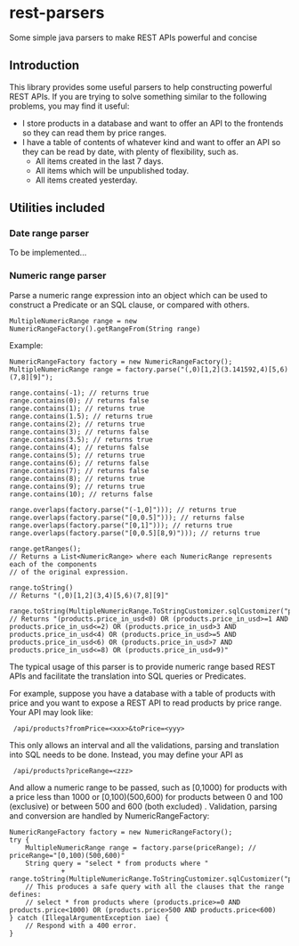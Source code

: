# rest-parsers
Some simple java parsers to make REST APIs powerful and concise

## Introduction
This library provides some useful parsers to help constructing powerful REST APIs. If you are trying to solve something similar to the following problems, you may find it useful:
* I store products in a database and want to offer an API to the frontends so they can read them by price ranges.
* I have a table of contents of whatever kind and want to offer an API so they can be read by date, with plenty of flexibility, such as.
    * All items created in the last 7 days.
    * All items which will be unpublished today.
    * All items created yesterday.


## Utilities included

### Date range parser

To be implemented...


### Numeric range parser

Parse a numeric range expression into an object which can be used to construct a Predicate or an SQL clause, or compared with others.

`MultipleNumericRange range = new NumericRangeFactory().getRangeFrom(String range)`

Example:

```
NumericRangeFactory factory = new NumericRangeFactory();
MultipleNumericRange range = factory.parse("(,0)[1,2](3.141592,4)[5,6)(7,8][9]");

range.contains(-1); // returns true
range.contains(0); // returns false
range.contains(1); // returns true
range.contains(1.5); // returns true
range.contains(2); // returns true
range.contains(3); // returns false
range.contains(3.5); // returns true
range.contains(4); // returns false
range.contains(5); // returns true
range.contains(6); // returns false
range.contains(7); // returns false
range.contains(8); // returns true
range.contains(9); // returns true
range.contains(10); // returns false

range.overlaps(factory.parse("(-1,0]"))); // returns true
range.overlaps(factory.parse("[0,0.5]"))); // returns false
range.overlaps(factory.parse("[0,1]"))); // returns true
range.overlaps(factory.parse("[0,0.5][8,9)"))); // returns true

range.getRanges(); 
// Returns a List<NumericRange> where each NumericRange represents each of the components
// of the original expression.  

range.toString()
// Returns "(,0)[1,2](3,4)[5,6)(7,8][9]"

range.toString(MultipleNumericRange.ToStringCustomizer.sqlCustomizer("products.price_in_usd"))
// Returns "(products.price_in_usd<0) OR (products.price_in_usd>=1 AND products.price_in_usd<=2) OR (products.price_in_usd>3 AND products.price_in_usd<4) OR (products.price_in_usd>=5 AND products.price_in_usd<6) OR (products.price_in_usd>7 AND products.price_in_usd<=8) OR (products.price_in_usd=9)"

```

The typical usage of this parser is to provide numeric range based REST APIs and facilitate the translation into SQL queries or Predicates.

For example, suppose you have a database with a table of products with price and you want to expose a REST API to read products by price range.
Your API may look like:

` /api/products?fromPrice=<xxx>&toPrice=<yyy>`

This only allows an interval and all the validations, parsing and translation into SQL needs to be done. Instead, you may define your API as

` /api/products?priceRange=<zzz>`

And allow a numeric range to be passed, such as [0,1000) for products with a price less than 1000 or [0,100)(500,600) for products between 0 and 100 (exclusive) or between 500 and 600 (both excluded) . Validation, parsing and conversion are handled by NumericRangeFactory:

```
NumericRangeFactory factory = new NumericRangeFactory();
try {
    MultipleNumericRange range = factory.parse(priceRange); // priceRange="[0,100)(500,600)"
    String query = "select * from products where " 
             + range.toString(MultipleNumericRange.ToStringCustomizer.sqlCustomizer("products.price"))
    // This produces a safe query with all the clauses that the range defines:
    // select * from products where (products.price>=0 AND products.price<1000) OR (products.price>500 AND products.price<600) 
} catch (IllegalArgumentException iae) {
    // Respond with a 400 error.
}
```



 

